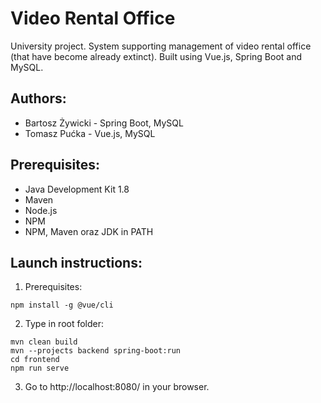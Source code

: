# Video Rental Office
University project. System supporting management of video rental office (that have become already extinct). Built using Vue.js, Spring Boot and MySQL.
## Authors:
- Bartosz Żywicki - Spring Boot, MySQL
- Tomasz Pućka - Vue.js, MySQL
## Prerequisites:
- Java Development Kit 1.8
- Maven
- Node.js
- NPM
- NPM, Maven oraz JDK in PATH
## Launch instructions:
1. Prerequisites:
```
npm install -g @vue/cli
```
2. Type in root folder:
```
mvn clean build
mvn --projects backend spring-boot:run
cd frontend
npm run serve
```
3. Go to http://localhost:8080/ in your browser.
